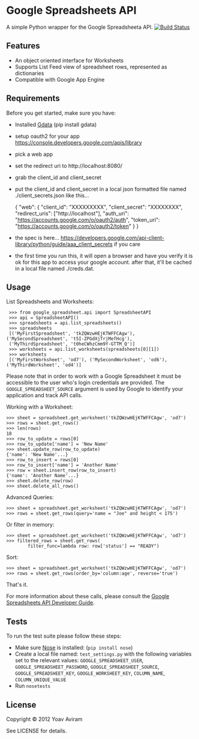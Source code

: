 Google Spreadsheets API
========================
A simple Python wrapper for the Google Spreadsheeta API.
[![Build Status](https://secure.travis-ci.org/yoavaviram/python-google-spreadsheet.png?branch=master)](http://travis-ci.org/yoavaviram/python-google-spreadsheet)



Features
--------

* An object oriented interface for Worksheets
* Supports List Feed view of spreadsheet rows, represented as dictionaries
* Compatible with Google App Engine


Requirements
--------------
Before you get started, make sure you have:

* Installed [Gdata](http://code.google.com/p/gdata-python-client/) (pip install gdata)

* setup oauth2 for your app https://console.developers.google.com/apis/library
* pick a web app
* set the redirect uri to http://localhost:8080/
* grab the client_id and client_secret
* put the client_id and client_secret in a local json formatted file named ./client_secrets.json like this...

    {
    "web": {
        "client_id": "XXXXXXXXX",
        "client_secret": "XXXXXXXX",
        "redirect_uris": ["http://localhost"],
        "auth_uri": "https://accounts.google.com/o/oauth2/auth",
        "token_uri": "https://accounts.google.com/o/oauth2/token"
        }
    }

* the spec is here... https://developers.google.com/api-client-library/python/guide/aaa_client_secrets if you care
* the first time you run this, it will open a browser and have you verify it is ok for this app to access your google account.  after that, it'll be cached in a local file named ./creds.dat.

Usage
-----

List Spreadsheets and Worksheets:

     >>> from google_spreadsheet.api import SpreadsheetAPI
     >>> api = SpreadsheetAPI()
     >>> spreadsheets = api.list_spreadsheets()
     >>> spreadsheets
     [('MyFirstSpreadsheet', 'tkZQWzwHEjKTWFFCAgw'), ('MySecondSpreadsheet', 't5I-ZPGdXjTrjMefHcg'), 
     ('MyThirdSpreadsheet', 't0heCWhzCmm9Y-GTTM_Q')]
     >>> worksheets = api.list_worksheets(spreadsheets[0][1])
     >>> worksheets
     [('MyFirstWorksheet', 'od7'), ('MySecondWorksheet', 'od6'), ('MyThirdWorksheet', 'od4')]

Please note that in order to work with a Google Spreadsheet it must be accessible
to the user who's login credentials are provided. The `GOOGLE_SPREADSHEET_SOURCE`
argument is used by Google to identify your application and track API calls.

Working with a Worksheet:

    >>> sheet = spreadsheet.get_worksheet('tkZQWzwHEjKTWFFCAgw', 'od7')
    >>> rows = sheet.get_rows()
    >>> len(rows)
    18
    >>> row_to_update = rows[0]
    >>> row_to_update['name'] = 'New Name'
    >>> sheet.update_row(row_to_update)
    {'name': 'New Name'...}
    >>> row_to_insert = rows[0]
    >>> row_to_insert['name'] = 'Another Name'
    >>> row = sheet.insert_row(row_to_insert)
    {'name': 'Another Name'...}
    >>> sheet.delete_row(row)
    >>> sheet.delete_all_rows()

Advanced Queries:

    >>> sheet = spreadsheet.get_worksheet('tkZQWzwHEjKTWFFCAgw', 'od7')
    >>> rows = sheet.get_rows(query='name = "Joe" and height < 175')

Or filter in memory:

    >>> sheet = spreadsheet.get_worksheet('tkZQWzwHEjKTWFFCAgw', 'od7')
    >>> filtered_rows = sheet.get_rows(
            filter_func=lambda row: row['status'] == "READY")

Sort:

    >>> sheet = spreadsheet.get_worksheet('tkZQWzwHEjKTWFFCAgw', 'od7')
    >>> rows = sheet.get_rows(order_by='column:age', reverse='true')

That's it.

For more information about these calls, please consult the [Google Spreadsheets
API Developer Guide](https://developers.google.com/google-apps/spreadsheets/).

Tests
------
To run the test suite please follow these steps:

* Make sure [Nose](http://readthedocs.org/docs/nose/en/latest/) is installed: (`pip install nose`)
* Create a local file named: `test_settings.py` with the following variables set to the relevant values: `GOOGLE_SPREADSHEET_USER`, `GOOGLE_SPREADSHEET_PASSWORD`, `GOOGLE_SPREADSHEET_SOURCE`, `GOOGLE_SPREADSHEET_KEY`, `GOOGLE_WORKSHEET_KEY`, `COLUMN_NAME`, `COLUMN_UNIQUE_VALUE`
* Run `nosetests`

License
-------

Copyright &copy; 2012 Yoav Aviram

See LICENSE for details.


